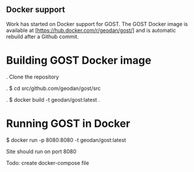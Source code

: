 ## Docker support

Work has started on Docker support for GOST. The GOST Docker image is available at
[https://hub.docker.com/r/geodan/gost/] and is automatic rebuild after a Github commit. 

# Building GOST Docker image

. Clone the repository

. $ cd src/github.com/geodan/gost/src

. $ docker build -t geodan/gost:latest .

# Running GOST in Docker

$ docker run -p 8080:8080 -t geodan/gost:latest

Site should run on port 8080

Todo: create docker-compose file




